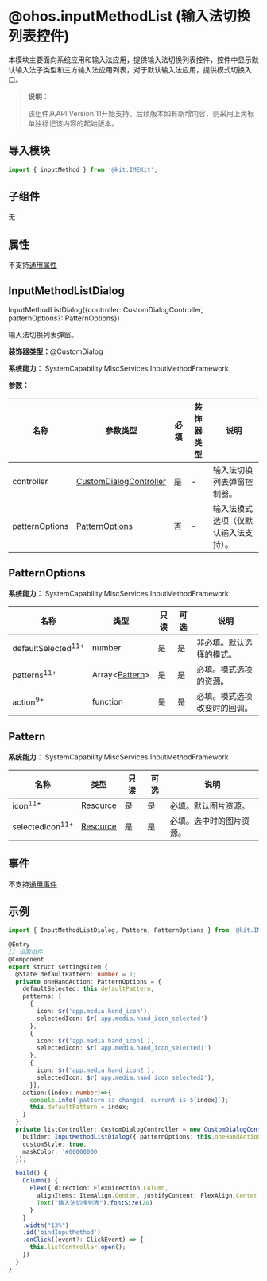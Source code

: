 # @ohos.inputMethodList (输入法切换列表控件)

本模块主要面向系统应用和输入法应用，提供输入法切换列表控件，控件中显示默认输入法子类型和三方输入法应用列表，对于默认输入法应用，提供模式切换入口。

> **说明：**
>
> 该组件从API Version 11开始支持。后续版本如有新增内容，则采用上角标单独标记该内容的起始版本。

## 导入模块

```ts
import { inputMethod } from '@kit.IMEKit';
```

## 子组件

无

## 属性
不支持[通用属性](../apis-arkui/arkui-ts/ts-universal-attributes-size.md)

## InputMethodListDialog

InputMethodListDialog({controller: CustomDialogController, patternOptions?: PatternOptions})

输入法切换列表弹窗。

**装饰器类型：**@CustomDialog

**系统能力：** SystemCapability.MiscServices.InputMethodFramework

**参数：**

| 名称 | 参数类型 | 必填 | 装饰器类型 | 说明 |
| -------- | -------- | -------- | -------- | -------- |
| controller | [CustomDialogController](../apis-arkui/arkui-ts/ts-methods-custom-dialog-box.md#customdialogcontroller) | 是 | - | 输入法切换列表弹窗控制器。 |
| patternOptions | [PatternOptions](#patternoptions) | 否 | - | 输入法模式选项（仅默认输入法支持）。 |

## PatternOptions

**系统能力：** SystemCapability.MiscServices.InputMethodFramework

| 名称 | 类型 | 只读 | 可选 | 说明 |
| -------- | -------- | -------- | -------- | -------- |
| defaultSelected<sup>11+</sup>  | number | 是 | 是 | 非必填。默认选择的模式。 |
| patterns<sup>11+</sup>    | Array<[Pattern](#pattern)> | 是 | 是 | 必填。模式选项的资源。 |
| action<sup>9+</sup> | function | 是 | 是 | 必填。模式选项改变时的回调。 |

## Pattern

**系统能力：** SystemCapability.MiscServices.InputMethodFramework

| 名称 | 类型 | 只读 | 可选 | 说明 |
| -------- | -------- | -------- | -------- | -------- |
| icon<sup>11+</sup>  | [Resource](../apis-arkui/arkui-ts/ts-types.md#resource) | 是 | 是 | 必填。默认图片资源。 |
| selectedIcon<sup>11+</sup>    | [Resource](../apis-arkui/arkui-ts/ts-types.md#resource) | 是 | 是 | 必填。选中时的图片资源。 |

##  事件

不支持[通用事件](../apis-arkui/arkui-ts/ts-universal-events-click.md)

##  示例

```ts
import { InputMethodListDialog, Pattern, PatternOptions } from '@kit.IMEKit';

@Entry
// 设置组件
@Component
export struct settingsItem {
  @State defaultPattern: number = 1;
  private oneHandAction: PatternOptions = {
    defaultSelected: this.defaultPattern,
    patterns: [
      {
        icon: $r('app.media.hand_icon'),
        selectedIcon: $r('app.media.hand_icon_selected')
      },
      {
        icon: $r('app.media.hand_icon1'),
        selectedIcon: $r('app.media.hand_icon_selected1')
      },
      {
        icon: $r('app.media.hand_icon2'),
        selectedIcon: $r('app.media.hand_icon_selected2'),
      }],
    action:(index: number)=>{
      console.info(`pattern is changed, current is ${index}`);
      this.defaultPattern = index;
    }
  };
  private listController: CustomDialogController = new CustomDialogController({
    builder: InputMethodListDialog({ patternOptions: this.oneHandAction }),
    customStyle: true,
    maskColor: '#00000000'
  });

  build() {
    Column() {
      Flex({ direction: FlexDirection.Column,
        alignItems: ItemAlign.Center, justifyContent: FlexAlign.Center }) {
        Text("输入法切换列表").fontSize(20)
      }
    }
    .width("13%")
    .id('bindInputMethod')
    .onClick((event?: ClickEvent) => {
      this.listController.open();
    })
  }
}
```